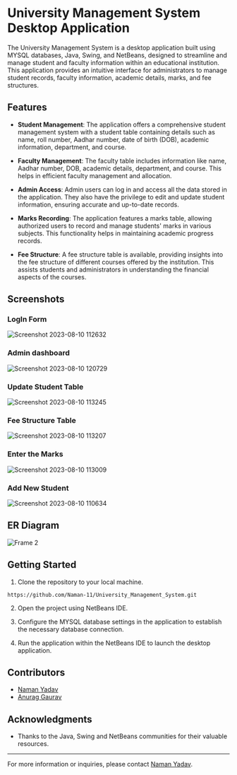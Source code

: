 # University Management System Desktop Application

The University Management System is a desktop application built using MYSQL databases, Java, Swing, and NetBeans, designed to streamline and manage student and faculty information within an educational institution. This application provides an intuitive interface for administrators to manage student records, faculty information, academic details, marks, and fee structures.

## Features

- **Student Management**: The application offers a comprehensive student management system with a student table containing details such as name, roll number, Aadhar number, date of birth (DOB), academic information, department, and course.

- **Faculty Management**: The faculty table includes information like name, Aadhar number, DOB, academic details, department, and course. This helps in efficient faculty management and allocation.

- **Admin Access**: Admin users can log in and access all the data stored in the application. They also have the privilege to edit and update student information, ensuring accurate and up-to-date records.

- **Marks Recording**: The application features a marks table, allowing authorized users to record and manage students' marks in various subjects. This functionality helps in maintaining academic progress records.

- **Fee Structure**: A fee structure table is available, providing insights into the fee structure of different courses offered by the institution. This assists students and administrators in understanding the financial aspects of the courses.

## Screenshots

### LogIn Form
![Screenshot 2023-08-10 112632](https://github.com/kaneki-ken260/University-Management-System/assets/76650941/c9258dde-84f9-46e8-9cee-68f861925741)


### Admin dashboard
![Screenshot 2023-08-10 120729](https://github.com/kaneki-ken260/University-Management-System/assets/76650941/3ca3f7a0-b45f-4e85-99d7-5eeef71bc8f9)


### Update Student Table
![Screenshot 2023-08-10 113245](https://github.com/kaneki-ken260/University-Management-System/assets/76650941/9ef65482-adbf-4a58-b158-fde522f50298)


### Fee Structure Table
![Screenshot 2023-08-10 113207](https://github.com/kaneki-ken260/University-Management-System/assets/76650941/7ad77a8c-ee00-49ca-8be4-68a5028fa611)

### Enter the Marks
![Screenshot 2023-08-10 113009](https://github.com/kaneki-ken260/University-Management-System/assets/76650941/617deab2-8467-45bd-b5aa-bfd72f36cd5f)


### Add New Student
![Screenshot 2023-08-10 110634](https://github.com/kaneki-ken260/University-Management-System/assets/76650941/6db01393-ef70-4cbe-88af-6687f9adb379)


## ER Diagram
![Frame 2](https://github.com/kaneki-ken260/University-Management-System/assets/76650941/9c1c6126-955c-4b4d-b62c-4b3b0fb12f66)


## Getting Started

1. Clone the repository to your local machine.

```https://github.com/Naman-11/University_Management_System.git```

2. Open the project using NetBeans IDE.

3. Configure the MYSQL database settings in the application to establish the necessary database connection.

4. Run the application within the NetBeans IDE to launch the desktop application.

## Contributors

- [Naman Yadav](https://github.com/Naman-11)
- [Anurag Gaurav](https://github.com/Anurag30598)

## Acknowledgments

- Thanks to the Java, Swing and NetBeans communities for their valuable resources.

---
For more information or inquiries, please contact [Naman Yadav](mailto:namanyadav982@gmail.com).

